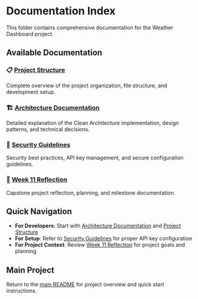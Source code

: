 # Documentation Index

This folder contains comprehensive documentation for the Weather Dashboard project.

## Available Documentation

### 📋 [Project Structure](project_structure.md)

Complete overview of the project organization, file structure, and development setup.

### 🏗️ [Architecture Documentation](architecture.md)

Detailed explanation of the Clean Architecture implementation, design patterns, and technical decisions.

### 🔐 [Security Guidelines](security.md)

Security best practices, API key management, and secure configuration guidelines.

### 📝 [Week 11 Reflection](Week11_Reflection.md)

Capstone project reflection, planning, and milestone documentation.

## Quick Navigation

- **For Developers**: Start with [Architecture Documentation](architecture.md) and [Project Structure](project_structure.md)
- **For Setup**: Refer to [Security Guidelines](security.md) for proper API key configuration
- **For Project Context**: Review [Week 11 Reflection](Week11_Reflection.md) for project goals and planning

## Main Project

Return to the [main README](../README.md) for project overview and quick start instructions.
